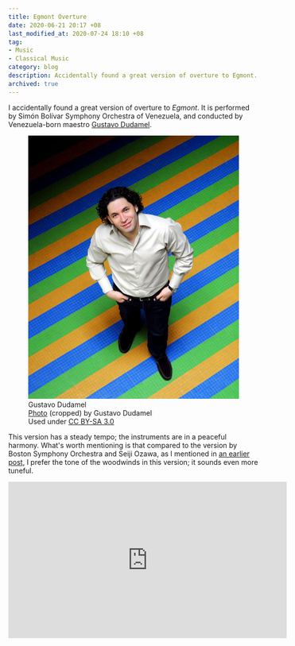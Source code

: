 ```yaml
---
title: Egmont Overture
date: 2020-06-21 20:17 +08
last_modified_at: 2020-07-24 18:10 +08
tag:
- Music
- Classical Music
category: blog
description: Accidentally found a great version of overture to Egmont.
archived: true
---
```


I accidentally found a great version of overture to *Egmont*. It is performed by Simón Bolívar Symphony Orchestra of Venezuela, and conducted by Venezuela-born maestro [Gustavo Dudamel](https://en.wikipedia.org/wiki/Gustavo_Dudamel).

<figure>
<img src="/assets/images/posts/2020-06/gustavo_dudamel.jpg" alt="Gustavo Dudamel">
<figcaption>Gustavo Dudamel<br><a href="https://commons.wikimedia.org/wiki/File:Gustavo_Dudamel.jpeg">Photo</a> (cropped) by Gustavo Dudamel<br>Used under <a href="https://creativecommons.org/licenses/by-sa/3.0/">CC BY-SA 3.0</a></figcaption>
</figure>

This version has a steady tempo; the instruments are in a peaceful harmony. What's worth mentioning is that compared to the version by Boston Symphony Orchestra and Seiji Ozawa, as I mentioned in [an earlier post](/music/2020-06/playlist/), I prefer the tone of the woodwinds in this version; it sounds even more tuneful.

<div class="video-container-wrapper"><div class="video-container"><iframe width="560" height="315" src="https://www.youtube.com/embed/JL6Iqt02SyA" frameborder="0" allow="accelerometer; autoplay; encrypted-media; gyroscope; picture-in-picture" allowfullscreen></iframe></div></div>
